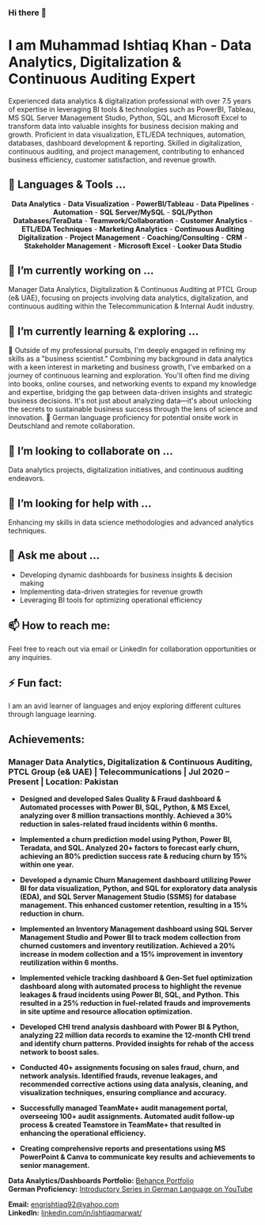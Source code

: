 ### Hi there 👋

# I am Muhammad Ishtiaq Khan - Data Analytics, Digitalization & Continuous Auditing Expert

Experienced data analytics & digitalization professional with over 7.5 years of expertise in leveraging BI tools & technologies such as PowerBI, Tableau, MS SQL Server Management Studio, Python, SQL, and Microsoft Excel to transform data into valuable insights for business decision making and growth. Proficient in data visualization, ETL/EDA techniques, automation, databases, dashboard development & reporting. Skilled in digitalization, continuous auditing, and project management, contributing to enhanced business efficiency, customer satisfaction, and revenue growth.

## 🔭 Languages & Tools ...
<p align="center">
  <strong>Data Analytics</strong> - <strong>Data Visualization</strong> - <strong>PowerBI/Tableau</strong> - <strong>Data Pipelines</strong> - <strong>Automation</strong> - <strong>SQL Server/MySQL</strong> - <strong>SQL/Python</strong><br>
  <strong>Databases/TeraData</strong> - <strong>Teamwork/Collaboration</strong> - <strong>Customer Analytics</strong> - <strong>ETL/EDA Techniques</strong> - <strong>Marketing Analytics</strong> - <strong>Continuous Auditing</strong><br>
  <strong>Digitalization</strong> - <strong>Project Management</strong> - <strong>Coaching/Consulting</strong> - <strong>CRM</strong> - <strong>Stakeholder Management</strong> - <strong>Microsoft Excel</strong> - <strong>Looker Data Studio</strong>
</p>

## 🔭 I’m currently working on ...
Manager Data Analytics, Digitalization & Continuous Auditing at PTCL Group (e& UAE), focusing on projects involving data analytics, digitalization, and continuous auditing within the Telecommunication & Internal Audit industry.

## 🌱 I’m currently learning & exploring ...
🤩 Outside of my professional pursuits, I'm deeply engaged in refining my skills as a "business scientist." Combining my background in data analytics with a keen interest in marketing and business growth, I've embarked on a journey of continuous learning and exploration. You'll often find me diving into books, online courses, and networking events to expand my knowledge and expertise, bridging the gap between data-driven insights and strategic business decisions. It's not just about analyzing data—it's about unlocking the secrets to sustainable business success through the lens of science and innovation.
🤩 German language proficiency for potential onsite work in Deutschland and remote collaboration.

## 👯 I’m looking to collaborate on ...
Data analytics projects, digitalization initiatives, and continuous auditing endeavors.

## 🤔 I’m looking for help with ...
Enhancing my skills in data science methodologies and advanced analytics techniques.

## 💬 Ask me about ...
- Developing dynamic dashboards for business insights & decision making
- Implementing data-driven strategies for revenue growth
- Leveraging BI tools for optimizing operational efficiency

## 📫 How to reach me:
Feel free to reach out via email or LinkedIn for collaboration opportunities or any inquiries.

## ⚡ Fun fact:
I am an avid learner of languages and enjoy exploring different cultures through language learning.

## Achievements:

### Manager Data Analytics, Digitalization & Continuous Auditing, PTCL Group (e& UAE) | Telecommunications | Jul 2020 – Present | Location: Pakistan

- **Designed and developed Sales Quality & Fraud dashboard & Automated processes with Power BI, SQL, Python, & MS Excel, analyzing over 8 million transactions monthly. Achieved a 30% reduction in sales-related fraud incidents within 6 months.**
  
- **Implemented a churn prediction model using Python, Power BI, Teradata, and SQL. Analyzed 20+ factors to forecast early churn, achieving an 80% prediction success rate & reducing churn by 15% within one year.**
  
- **Developed a dynamic Churn Management dashboard utilizing Power BI for data visualization, Python, and SQL for exploratory data analysis (EDA), and SQL Server Management Studio (SSMS) for database management. This enhanced customer retention, resulting in a 15% reduction in churn.**
  
- **Implemented an Inventory Management dashboard using SQL Server Management Studio and Power BI to track modem collection from churned customers and inventory reutilization. Achieved a 20% increase in modem collection and a 15% improvement in inventory reutilization within 6 months.**
  
- **Implemented vehicle tracking dashboard & Gen-Set fuel optimization dashboard along with automated process to highlight the revenue leakages & fraud incidents using Power BI, SQL, and Python. This resulted in a 25% reduction in fuel-related frauds and improvements in site uptime and resource allocation optimization.**
  
- **Developed CHI trend analysis dashboard with Power BI & Python, analyzing 22 million data records to examine the 12-month CHI trend and identify churn patterns. Provided insights for rehab of the access network to boost sales.**
  
- **Conducted 40+ assignments focusing on sales fraud, churn, and network analysis. Identified frauds, revenue leakages, and recommended corrective actions using data analysis, cleaning, and visualization techniques, ensuring compliance and accuracy.**
  
- **Successfully managed TeamMate+ audit management portal, overseeing 100+ audit assignments. Automated audit follow-up process & created Teamstore in TeamMate+ that resulted in enhancing the operational efficiency.**
  
- **Creating comprehensive reports and presentations using MS PowerPoint & Canva to communicate key results and achievements to senior management.**

**Data Analytics/Dashboards Portfolio:** [Behance Portfolio](https://www.behance.net/ishtiaqmarwat)  
**German Proficiency:** [Introductory Series in German Language on YouTube](https://www.youtube.com/playlist?list=PLvpo6Yx8nlwFaLfA_SD-UJiyJ-uc9iAEk)

**Email:** engrishtiaq92@yahoo.com   
**LinkedIn:** [linkedin.com/in/ishtiaqmarwat/](https://www.linkedin.com/in/ishtiaqmarwat/)  

